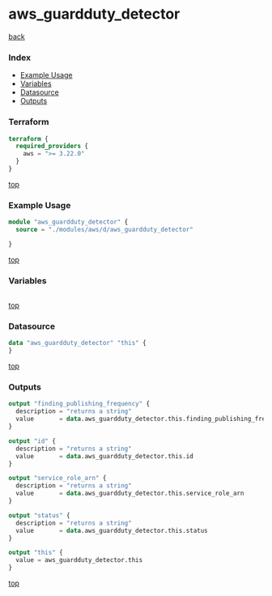 # aws_guardduty_detector

[back](../aws.md)

### Index

- [Example Usage](#example-usage)
- [Variables](#variables)
- [Datasource](#datasource)
- [Outputs](#outputs)

### Terraform

```terraform
terraform {
  required_providers {
    aws = ">= 3.22.0"
  }
}
```

[top](#index)

### Example Usage

```terraform
module "aws_guardduty_detector" {
  source = "./modules/aws/d/aws_guardduty_detector"

}
```

[top](#index)

### Variables

```terraform
```

[top](#index)

### Datasource

```terraform
data "aws_guardduty_detector" "this" {
}
```

[top](#index)

### Outputs

```terraform
output "finding_publishing_frequency" {
  description = "returns a string"
  value       = data.aws_guardduty_detector.this.finding_publishing_frequency
}

output "id" {
  description = "returns a string"
  value       = data.aws_guardduty_detector.this.id
}

output "service_role_arn" {
  description = "returns a string"
  value       = data.aws_guardduty_detector.this.service_role_arn
}

output "status" {
  description = "returns a string"
  value       = data.aws_guardduty_detector.this.status
}

output "this" {
  value = aws_guardduty_detector.this
}
```

[top](#index)